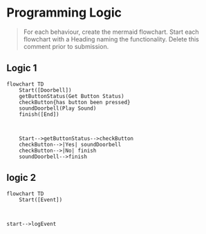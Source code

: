# Programming Logic

> For each behaviour, create the mermaid flowchart. Start each flowchart with a Heading naming the functionality. Delete this comment prior to submission.

## Logic 1

```mermaid
flowchart TD
    Start([Doorbell])
    getButtonStatus(Get Button Status)
    checkButton{has button been pressed}
    soundDoorbell(Play Sound)
    finish([End])
   
   
   
    Start-->getButtonStatus-->checkButton
    checkButton-->|Yes| soundDoorbell
    checkButton-->|No| finish
    soundDoorbell-->finish

```

## logic 2
```mermaid
flowchart TD
    Start([Event])
    


start-->logEvent
```